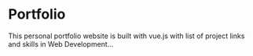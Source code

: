# Portfolio

This personal portfolio website is built with vue.js with list of project links and skills in Web Development...
